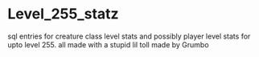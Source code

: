 Level_255_statz
===============

sql entries for creature class level stats and possibly player level stats for upto level 255.
all made with a stupid lil toll made by Grumbo
